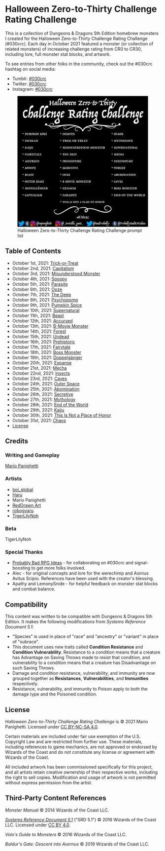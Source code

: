 # Halloween Zero-to-Thirty Challenge Rating Challenge

This is a collection of Dungeons & Dragons 5th Edition homebrew monsters I created for the Halloween Zero-to-Thirty Challenge Rating Challenge (#030crc). Each day in October 2021 featured a monster (or collection of related monsters) of increasing challenge rating from CR0 to CR30, including lore, full monster stat blocks, and artwork.

To see entries from other folks in the community, check out the #030crc hashtag on social media:

- Tumblr: [#030crc](https://www.tumblr.com/tagged/030crc)
- Twitter: [#030crc](https://twitter.com/search?q=%23030crc)
- Instagram: [#030crc](https://www.instagram.com/explore/tags/030crc/)

<figure>
  <img src="artwork/030crc-2021-prompt-list.png" alt="The Halloween Zero-to-Thirty Challenge Rating Challenge 2021 prompt list, featuring a black background and white text listing all 31 prompts (Pumpkin Spice, Undead, Kaiju, Fairytale, Accursed, Spoopy, Beast, Outer Space, Doppelgänger, Capitalism, Insects, Trick-or-Treat, Misunderstood Monster, The Deep, Prehistoric, Secretive, Ooze, B-Movie Monster, Expanse, Parasite, This is Not a Place of Honor, Chaos, Mythology, Supernatural, Mecha, Psychopomp, Forest, Abomination, Caves, Boss Monster, and End of the World), the #030crc hashtag, and social media accounts for the organizers: @mpanighetti on Twitter, Tumblr, and Instagram; @_invisible_goats_ on Instagram; @BadProbably on Twitter; and @ProbablyBadRPGIdeas on Tumblr." />
  <figcaption>Halloween Zero-to-Thirty Challenge Rating Challenge prompt list</figcaption>
</figure>

## Table of Contents

- October 1st, 2021: [Trick-or-Treat](2021-10-01-trick-or-treat.md)
- October 2nd, 2021: [Capitalism](2021-10-02-capitalism.md)
- October 3rd, 2021: [Misunderstood Monster](2021-10-03-misunderstood-monster.md)
- October 4th, 2021: [Spoopy](2021-10-04-spoopy.md)
- October 5th, 2021: [Parasite](2021-10-05-parasite.md)
- October 6th, 2021: [Ooze](2021-10-06-ooze.md)
- October 7th, 2021: [The Deep](2021-10-07-the-deep.md)
- October 8th, 2021: [Psychopomp](2021-10-08-psychopomp.md)
- October 9th, 2021: [Pumpkin Spice](2021-10-09-pumpkin-spice.md)
- October 10th, 2021: [Supernatural](2021-10-10-supernatural.md)
- October 11th, 2021: [Beast](2021-10-11-beast.md)
- October 12th, 2021: [Accursed](2021-10-12-accursed.md)
- October 13th, 2021: [B-Movie Monster](2021-10-13-b-movie-monster.md)
- October 14th, 2021: [Forest](2021-10-14-forest.md)
- October 15th, 2021: [Undead](2021-10-15-undead.md)
- October 16th, 2021: [Prehistoric](2021-10-16-prehistoric.md)
- October 17th, 2021: [Fairytale](2021-10-17-fairytale.md)
- October 18th, 2021: [Boss Monster](2021-10-18-boss-monster.md)
- October 19th, 2021: [Doppelgänger](2021-10-19-doppelganger.md)
- October 20th, 2021: [Expanse](2021-10-20-expanse.md)
- October 21st, 2021: [Mecha](2021-10-21-mecha.md)
- October 22nd, 2021: [Insects](2021-10-22-insects.md)
- October 23rd, 2021: [Caves](2021-10-23-caves.md)
- October 24th, 2021: [Outer Space](2021-10-24-outer-space.md)
- October 25th, 2021: [Abomination](2021-10-25-abomination.md)
- October 26th, 2021: [Secretive](2021-10-26-secretive.md)
- October 27th, 2021: [Mythology](2021-10-27-mythology.md)
- October 28th, 2021: [End of the World](2021-10-28-end-of-the-world.md)
- October 29th, 2021: [Kaiju](2021-10-29-kaiju.md)
- October 30th, 2021: [This Is Not a Place of Honor](2021-10-30-this-is-not-a-place-of-honor.md)
- October 31st, 2021: [Chaos](2021-10-31-chaos.md)
- [License](LICENSE.md)

## Credits

### Writing and Gameplay

[Mario Panighetti](https://mario.panighetti.net)

### Artists

- [boi_global](https://twitter.com/boi_global)
- [Haru](https://twitter.com/200dollarHaru)
- Mario Panighetti
- [RedDrawn Art](https://linktr.ee/RedDrawnArt)
- [robogyaru](https://twitter.com/robogyaru)
- [TigerLilyNoh](https://tigerlilynoh.tumblr.com)

### Beta

TigerLilyNoh

### Special Thanks

- [Probably Bad RPG Ideas](https://probablybadrpgideas.tumblr.com) - for collaborating on #030crc and signal-boosting to get more folks involved.
- Alec - for original concepts and lore for the werechimp and Asinius Avitus Scipio. References have been used with the creator's blessing.
- Apathy and LemonySnide - for helpful feedback on monster stat blocks and combat balance.

## Compatibility

This content was written to be compatible with Dungeons & Dragons 5th Edition. It makes the following modifications from _Systems Reference Document 5.1_:

- "Species" is used in place of "race" and "ancestry" or "variant" in place of "subrace".
- This document uses new traits called **Condition Resistance** and **Condition Vulnerability**. Resistance to a condition means that a creature has Advantage on Saving Throws made to resist that condition, and vulnerability to a condition means that a creature has Disadvantage on such Saving Throws.
- Damage and condition resistance, vulnerability, and immunity are now grouped together as **Resistances**, **Vulnerabilities**, and **Immunities** respectively.
- Resistance, vulnerability, and immunity to Poison apply to both the damage type and the Poisoned condition.

## License

_Halloween Zero-to-Thirty Challenge Rating Challenge_ is © 2021 Mario Panighetti. Licensed under [CC BY-NC-SA 4.0](https://creativecommons.org/licenses/by-nc-sa/4.0/legalcode).

Certain materials are included under fair use exemption of the U.S. Copyright Law and are restricted from further use. These materials, including references to game mechanics, are not approved or endorsed by Wizards of the Coast and do not constitute any license or agreement with Wizards of the Coast.

All included artwork has been commissioned specifically for this project, and all artists retain creative ownership of their respective works, including the right to sell copies. Modification and usage of artwork is not permitted without express permission from the artist.

## Third-Party Content References

_Monster Manual_ © 2014 Wizards of the Coast LLC.

_[Systems Reference Document 5.1](https://dnd.wizards.com/resources/systems-reference-document)_ ("SRD 5.1") © 2016 Wizards of the Coast LLC. Licensed under [CC BY 4.0](https://creativecommons.org/licenses/by/4.0/legalcode).

_Volo's Guide to Monsters_ © 2016 Wizards of the Coast LLC.

_Baldur's Gate: Descent into Avernus_ © 2019 Wizards of the Coast LLC.
